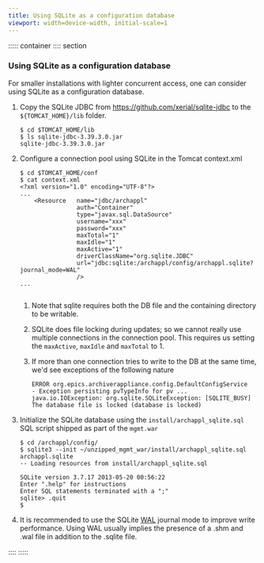 ```yaml
---
title: Using SQLite as a configuration database
viewport: width=device-width, initial-scale=1
---
```



::::: container
:::: section
### Using SQLite as a configuration database

<div>

For smaller installations with lighter concurrent access, one can
consider using SQLite as a configuration database.

1.  Copy the SQLite JDBC from <https://github.com/xerial/sqlite-jdbc> to
    the `${TOMCAT_HOME}/lib` folder.

    ``` bash_output
    $ cd $TOMCAT_HOME/lib
    $ ls sqlite-jdbc-3.39.3.0.jar
    sqlite-jdbc-3.39.3.0.jar
    ```

2.  Configure a connection pool using SQLite in the Tomcat context.xml

    ``` bash_output
    $ cd $TOMCAT_HOME/conf
    $ cat context.xml
    <?xml version="1.0" encoding="UTF-8"?>
    ...
        <Resource   name="jdbc/archappl"
                    auth="Container"
                    type="javax.sql.DataSource"
                    username="xxx"
                    password="xxx"
                    maxTotal="1"
                    maxIdle="1"
                    maxActive="1"
                    driverClassName="org.sqlite.JDBC"
                    url="jdbc:sqlite:/archappl/config/archappl.sqlite?journal_mode=WAL"
                    />
    ...
     
    ```

    1.  Note that sqlite requires both the DB file and the containing
        directory to be writable.

    2.  SQLite does file locking during updates; so we cannot really use
        multiple connections in the connection pool. This requires us
        setting the `maxActive`, `maxIdle` and `maxTotal` to 1.

    3.  If more than one connection tries to write to the DB at the same
        time, we\'d see exceptions of the following nature

        ``` bash_output
        ERROR org.epics.archiverappliance.config.DefaultConfigService  - Exception persisting pvTypeInfo for pv ...
        java.io.IOException: org.sqlite.SQLiteException: [SQLITE_BUSY] The database file is locked (database is locked)
        ```

3.  Initialize the SQLite database using the
    `install/archappl_sqlite.sql` SQL script shipped as part of the
    `mgmt.war`

    ``` bash_output
    $ cd /archappl/config/
    $ sqlite3 --init ~/unzipped_mgmt_war/install/archappl_sqlite.sql archappl.sqlite
    -- Loading resources from install/archappl_sqlite.sql

    SQLite version 3.7.17 2013-05-20 00:56:22
    Enter ".help" for instructions
    Enter SQL statements terminated with a ";"
    sqlite> .quit
    $ 
    ```

4.  It is recommended to use the SQLite
    [WAL](https://www.sqlite.org/wal.html) journal mode to improve write
    performance. Using WAL usually implies the presence of a .shm and
    .wal file in addition to the .sqlite file.

</div>
::::
:::::
